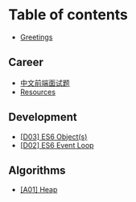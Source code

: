 # Table of contents

* [Greetings](README.md)

## Career

* [中文前端面试题](career/zhong-wen-qian-duan-mian-shi-ti.md)
* [Resources](career/resources.md)

## Development

* [\[D03\] ES6 Object\(s\)](development/d03-object-s.md)
* [\[D02\] ES6 Event Loop](development/d02-the-flow-of-time.md)

## Algorithms <a id="algorithms-1"></a>

* [\[A01\] Heap](algorithms-1/a01-heap.md)


